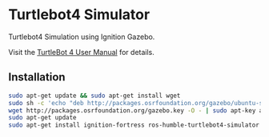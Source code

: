 # Turtlebot4 Simulator

Turtlebot4 Simulation using Ignition Gazebo.

Visit the [TurtleBot 4 User Manual](https://turtlebot.github.io/turtlebot4-user-manual/software/turtlebot4_simulator.html) for details.

## Installation
```bash
sudo apt-get update && sudo apt-get install wget
sudo sh -c 'echo "deb http://packages.osrfoundation.org/gazebo/ubuntu-stable `lsb_release -cs` main" > /etc/apt/sources.list.d/gazebo-stable.list'
wget http://packages.osrfoundation.org/gazebo.key -O - | sudo apt-key add -
sudo apt-get update
sudo apt-get install ignition-fortress ros-humble-turtlebot4-simulator
```
